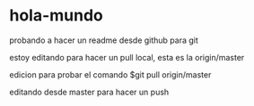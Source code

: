 # hola-mundo
probando a hacer un readme desde github para git

estoy editando para hacer un pull local, esta es la origin/master

edicion para probar el comando $git pull origin/master

editando desde master para hacer un push